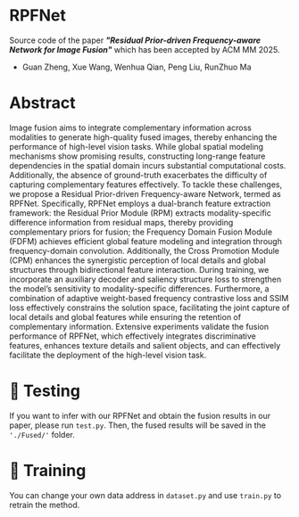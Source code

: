 # RPFNet
Source code of the paper ***"Residual Prior-driven Frequency-aware Network for Image Fusion"*** which has been accepted by ACM MM 2025.
- Guan Zheng, Xue Wang, Wenhua Qian, Peng Liu, RunZhuo Ma

# Abstract
Image fusion aims to integrate complementary information across modalities to generate high-quality fused images, thereby enhancing the performance of high-level vision tasks. While global spatial modeling mechanisms show promising results, constructing long-range feature dependencies in the spatial domain incurs substantial computational costs. Additionally, the absence of ground-truth exacerbates the difficulty of capturing complementary features effectively. To tackle these challenges, we propose a Residual Prior-driven Frequency-aware Network, termed as RPFNet. Specifically, RPFNet employs a dual-branch feature extraction framework: the Residual Prior Module (RPM) extracts modality-specific difference information from residual maps, thereby providing complementary priors for fusion; the Frequency Domain Fusion Module (FDFM) achieves efficient global feature modeling and integration through frequency-domain convolution. Additionally, the Cross Promotion Module (CPM) enhances the synergistic perception of local details and global structures through bidirectional feature interaction. During training, we incorporate an auxiliary decoder and saliency structure loss to strengthen the model’s sensitivity to modality-specific differences. Furthermore, a combination of adaptive weight-based frequency contrastive loss and SSIM loss effectively constrains the solution space, facilitating the joint capture of local details and global features while ensuring the retention of complementary information. Extensive experiments validate the fusion performance of RPFNet, which effectively integrates discriminative features, enhances texture details and salient objects, and can effectively facilitate the deployment of the high-level vision task.

# :triangular_flag_on_post: Testing
If you want to infer with our RPFNet and obtain the fusion results in our paper, please run ```test.py```.
Then, the fused results will be saved in the ```'./Fused/'``` folder.

# :triangular_flag_on_post: Training
You can change your own data address in ```dataset.py``` and use ```train.py``` to retrain the method.
